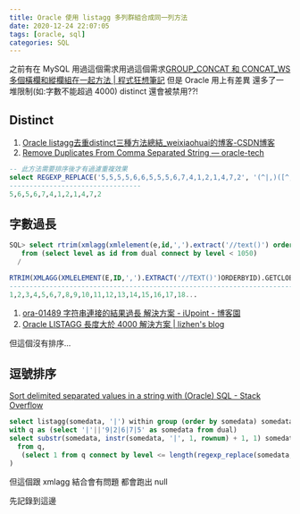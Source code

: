 ```yaml
---
title: Oracle 使用 listagg 多列群組合成同一列方法
date: 2020-12-24 22:07:05
tags: [oracle, sql]
categories: SQL
---
```


之前有在 MySQL 用過這個需求用過這個需求[GROUP_CONCAT 和 CONCAT_WS 多個橫欄和縱欄組在一起方法 | 程式狂想筆記](https://malagege.github.io/blog/2019/09/02/group-cancat-%E5%92%8C-concat-ws-%E5%A4%9A%E5%80%8B%E6%A9%AB%E6%AC%84%E5%92%8C%E7%B8%B1%E6%AC%84%E7%B5%84%E5%9C%A8%E4%B8%80%E8%B5%B7%E6%96%B9%E6%B3%95/)
但是 Oracle 用上有差異
還多了一堆限制(如:字數不能超過 4000)
distinct 還會被禁用??!

<!--more-->

## Distinct

1. [Oracle listagg去重distinct三種方法總結_weixiaohuai的博客-CSDN博客](https://blog.csdn.net/Weixiaohuai/article/details/84998212)
2. [Remove Duplicates From Comma Separated String — oracle-tech](https://community.oracle.com/tech/developers/discussion/2499711/remove-duplicates-from-comma-separated-string)

```sql
-- 此方法需要排序後才有過濾重複效果
select REGEXP_REPLACE('5,5,5,5,6,6,5,5,5,6,7,4,1,2,1,4,7,2', '(^|,)([^,]*)(,\2)+','\1\2') from dual;
---------------------------------
5,6,5,6,7,4,1,2,1,4,7,2
```

## 字數過長

```sql
SQL> select rtrim(xmlagg(xmlelement(e,id,',').extract('//text()') order by id).GetClobVal(),',')
   from (select level as id from dual connect by level < 1050)
  /

RTRIM(XMLAGG(XMLELEMENT(E,ID,',').EXTRACT('//TEXT()')ORDERBYID).GETCLOBVAL(),','
--------------------------------------------------------------------------------
1,2,3,4,5,6,7,8,9,10,11,12,13,14,15,16,17,18...
```

1. [ora-01489 字符串連接的結果過長 解決方案 - iUpoint - 博客園](https://www.cnblogs.com/iupoint/p/10974864.html)
2. [Oracle LISTAGG 長度大於 4000 解決方案 | lizhen's blog](https://lz5z.com/Oracle%20LISTAGG%E9%95%BF%E5%BA%A6%E5%A4%A7%E4%BA%8E4000%E8%A7%A3%E5%86%B3%E6%96%B9%E6%A1%88/)

但這個沒有排序...

## 逗號排序

[Sort delimited separated values in a string with (Oracle) SQL - Stack Overflow](https://stackoverflow.com/questions/7808325/sort-delimited-separated-values-in-a-string-with-oracle-sql)

```sql
select listagg(somedata, '|') within group (order by somedata) somedata from (
with q as (select '|'||'9|2|6|7|5' as somedata from dual)
select substr(somedata, instr(somedata, '|', 1, rownum) + 1, 1) somedata
  from q,
   (select 1 from q connect by level <= length(regexp_replace(somedata, '[0-9]', '')))
)

```
但這個跟 xmlagg 結合會有問題
都會跑出 null


先記錄到這邊